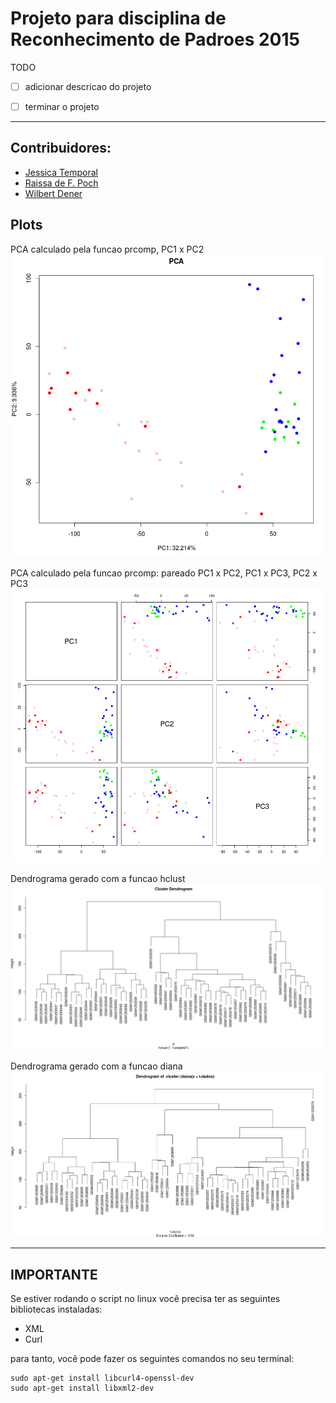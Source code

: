 # Projeto para disciplina de Reconhecimento de Padroes 2015


TODO
- [ ] adicionar descricao do projeto
- [ ] terminar o projeto


-------------------
Contribuidores:
-------------------
* [Jessica Temporal](https://github.com/jtemporal)
* [Raissa de F. Poch](https://github.com/raissapoch)
* [Wilbert Dener](https://github.com/wilbertdener)
 

Plots
-------------------
PCA calculado pela funcao prcomp, PC1 x PC2
![pca](https://github.com/jtemporal/recDePadroes2015/blob/master/plots/pca-1com2.png)

PCA calculado pela funcao prcomp: pareado PC1 x PC2, PC1 x PC3, PC2 x PC3
![pcaPairs](https://github.com/jtemporal/recDePadroes2015/blob/master/plots/pca-pairs.png)

Dendrograma gerado com a funcao hclust
![dendroHclust](https://github.com/jtemporal/recDePadroes2015/blob/master/plots/hclust-clust.png)

Dendrograma gerado com a funcao diana
![dendroDiana](https://github.com/jtemporal/recDePadroes2015/blob/master/plots/dendro-Diana.png)



-------------------
IMPORTANTE
-------------------
Se estiver rodando o script no linux você precisa ter as seguintes bibliotecas instaladas:
- XML
- Curl

para tanto, você pode fazer os seguintes comandos no seu terminal:

```
sudo apt-get install libcurl4-openssl-dev
sudo apt-get install libxml2-dev
```
